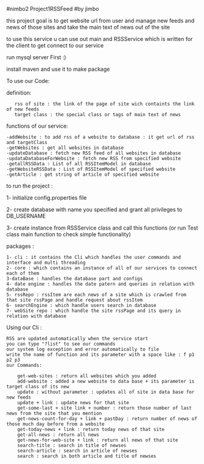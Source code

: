 #nimbo2  Project1RSSFeed
#by jimbo

this project goal is to get website url from user and manage new feeds and news of 
those sites and take the main text of news out of the site

to use this service u can use out main and RSSService which is written for the client
to get connect to our service

run mysql server First :)

install maven
and use it to make package

To use our Code:

definition:
    
       rss of site : the link of the page of site wich containts the link of new feeds
       target class : the special class or tags of main text of news  

functions of our service:
    
    -addWebsite : to add rss of a website to database : it get url of rss and targetClass
    -getWebsites : get all websites in database
    -updateDatabase : fetch new RSS feed of all websites in database
    -updataDatabaseForWebsite : fetch new RSS from specified website
    -getallRSSData : List of all RSSItemModel in database 
    -getWebsiteRSSData : List of RSSItemModel of specified website 
    -getArticle : get string of article of specified website
    
to run the project :

1- initialize config.properties file
 
2- create database with name you specified and grant all privileges to DB_USERNAME

3- create instance from RSSService class and call this functions (or run Test class main function to check simple functionality)

packages :
 
    1- cli : it contains the Cli which handles the user commands and interface and multi threading
    2- core : which contains an instance of all of our services to connect each of them
    3-dataBase : handles the database part and configs
    4- date engine : handles the date patern and queries in relation with database
    5- rssRepo : rssItem are each news of a site which is crawled from that site rssPage and handle request about rssItem
    6- searchEngine : which handle users search in database
    7- webSite repo : which handle the site rssPage and its query in relation with database
     
       
Using our Cli :

    RSS are updated automatically when the service start
    you can type "?list" to see our commands
    our system log exception and error automatically to file
    write the name of function and its parameter with a space like : f p1 p2 p3
    our Commands:
        
        get-web-sites : return all websites which you added
        add-website : added a new website to data base + its parameter is target class of its new
        update : without parameter : updates all of site in data base for new feeds
        update + link : update news for that site
        get-some-last + site link + number : return those number of last news from the site that you mention
        get-news-count-for-day + link + pastDay : return number of news of those much day before from a website
        get-today-news + link : return today news of that site
        get-all-news : return all news
        get-news-for-web-site + link : return all news of that site
        search-title : search in title of newses
        search-article : search in article of newses
        search : search in both article and title of newses
          

 
